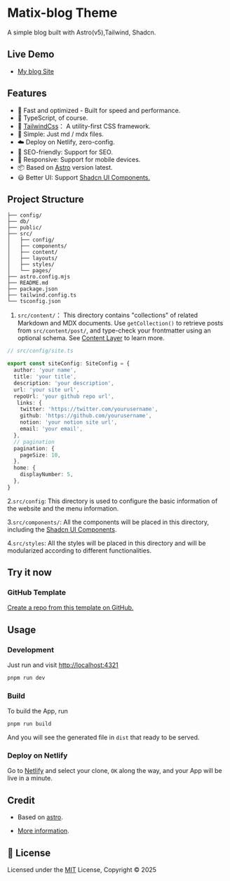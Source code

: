 # Matix-blog Theme

A simple blog built with Astro(v5),Tailwind, Shadcn.

## Live Demo

- [My blog Site](https://www.antzhu.com/)

## Features

- 🚀 Fast and optimized - Built for speed and performance.
- 🦾 TypeScript, of course.
- 🎨 [TailwindCss](https://tailwindcss.com/)： A utility-first CSS framework.
- 📖 Simple: Just md / mdx files.
- ☁️ Deploy on Netlify, zero-config.
- 🚀 SEO-friendly: Support for SEO.
- 📱 Responsive: Support for mobile devices.
- 📦 Based on [Astro](https://astro.build) version latest.
- 😃 Better UI: Support [Shadcn UI Components.](https://ui.shadcn.com/docs/components)

## Project Structure

```text
├── config/
├── db/
├── public/
├── src/
│   ├── config/
│   ├── components/
│   ├── content/
│   ├── layouts/
│   ├── styles/
│   └── pages/
├── astro.config.mjs
├── README.md
├── package.json
├── tailwind.config.ts
└── tsconfig.json
```

1. `src/content/`： This  directory contains "collections" of related Markdown and MDX documents. Use `getCollection()` to retrieve posts from `src/content/post/`, and type-check your frontmatter using an optional schema. See [Content Layer](https://docs.astro.build/en/guides/content-collections/#defining-the-collection-loader) to learn more.

```ts
// src/config/site.ts

export const siteConfig: SiteConfig = {
  author: 'your name',
  title: 'your title',
  description: 'your description',
  url: 'your site url',
  repoUrl: 'your github repo url',
   links: {
    twitter: 'https://twitter.com/yourusername',
    github: 'https://github.com/yourusername',
    notion: 'your notion site url',
    email: 'your email',
  },
  // pagination
  pagination: {
    pageSize: 10,
  },
  home: {
    displayNumber: 5,
  },
}
```

2.`src/config`: This directory is used to configure the basic information of the website and the menu information.

3.`src/components/`:  All the components will be placed in this directory, including the  [Shadcn UI Components](https://ui.shadcn.com/docs/components/).

4.`src/styles`: All the styles will be placed in this directory and will be modularized according to different functionalities.

## Try it now

### GitHub Template

[Create a repo from this template on GitHub.](https://github.com/MatixLab/matix-blog/generate)

## Usage

### Development

Just run and visit [http://localhost:4321](http://localhost:4321)

```bash
pnpm run dev
```

### Build

To build the App, run

```bash
pnpm run build
```

And you will see the generated file in `dist` that ready to be served.

### Deploy on Netlify

Go to [Netlify](https://app.netlify.com/start) and select your clone, `OK` along the way, and your App will be live in a minute.

## Credit

- Based on [astro](https://astro.build/).

- [More information](/credits/).

## 📜 License

Licensed under the [MIT](./LICENSE) License, Copyright © 2025
